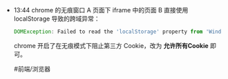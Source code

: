 
- 13:44 
	chrome 的无痕窗口 A 页面下 iframe 中的页面 B 直接使用 localStorage 导致的跨域异常：
	```js
	DOMException: Failed to read the 'localStorage' property from 'Window': Access is denied for this document.
	```
	chrome 开启了在无痕模式下阻止第三方 Cookie，改为 **允许所有Cookie** 即可。
	
	#前端/浏览器